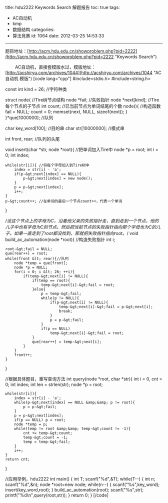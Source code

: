 title: hdu2222 Keywords Search 解题报告
toc: true
tags:
  - AC自动机
  - kmp
  - 数据结构
categories:
  - 算法竞赛
id: 1064
date: 2012-03-25 14:53:33
---

题目地址：[http://acm.hdu.edu.cn/showproblem.php?pid=2222](http://acm.hdu.edu.cn/showproblem.php?pid=2222 "Keywords Search")

&nbsp;&nbsp;&nbsp;&nbsp;&nbsp;&nbsp;&nbsp;&nbsp;AC自动机，直接套模版水过，模版地址：[http://acshiryu.com/archives/1044](http://acshiryu.com/archives/1044 "AC自动机 模版")
[code lang="cpp"]
#include&lt;stdio.h&gt;
#include&lt;string.h&gt;

const int kind = 26; //字符种类 

struct node{ //Tire树节点结构 
    node *fail; //失败指针 
    node *next[kind]; //Tire每个节点的子节点 
    int count; //已当前节点为单词结尾的个数 
    node(){ //构造函数 
        fail = NULL;
        count = 0;
        memset(next, NULL, sizeof(next));
    }
}*que[1000000]; //队列 

char key_word[100]; //目的串 
char str[10000000]; //模式串 

int front, rear; //队列的头尾 

void  insert(char *str, node *root){ //把单词加入Tire中 
    node *p = root;
    int i = 0;
    int index;

    while(str[i]){ //将每个字母加入到Tire树中 
        index = str[i] - 'a';
        if(p-&gt;next[index] == NULL){
            p-&gt;next[index] = new node();
        }
        p = p-&gt;next[index];
        i++;
    }
    p-&gt;count++; //在单词的最后一个节点count++，代表一个单词
}

/*设这个节点上的字母为C，沿着他父亲的失败指针走，直到走到一个节点，他的儿子中也有字母为C的节点。然后把当前节点的失败指针指向那个字母也为C的儿子。如果一直走到了root都没找到，那就把失败指针指向root。*/
void build_ac_automation(node *root){ //构造失败指针 
    int i;

    root-&gt;fail = NULL;
    que[rear++] = root;
    while(front &lt; rear){//队列 
        node *temp = que[front];
        node *p = NULL;
        for(i = 0; i &lt; 26; ++i){
            if(temp-&gt;next[i] != NULL){
                if(temp == root){
                    temp-&gt;next[i]-&gt;fail = root;
                }else{
                    p = temp-&gt;fail;
                    while(p != NULL){
                        if(p-&gt;next[i] != NULL){
                            temp-&gt;next[i]-&gt;fail = p-&gt;next[i];
                            break;
                        }
                        p = p-&gt;fail;
                    }
                    if(p == NULL)
                        temp-&gt;next[i]-&gt;fail = root;
                }
                que[rear++] = temp-&gt;next[i];
            }
        }
        front++;
    }
}

//根据具体题目，重写查询方法
int query(node *root, char *str){
    int i = 0, cnt = 0;
    int index;
    int len = strlen(str);
    node *p = root;

    while(str[i]){
        index = str[i] - 'a';
        while(p-&gt;next[index] == NULL &amp;&amp; p != root){
            p = p-&gt;fail;
        }
        p = p-&gt;next[index];
        if(p == NULL) p = root;
        node *temp = p;
        while(temp != root &amp;&amp; temp-&gt;count != -1){
            cnt += temp-&gt;count;
            temp-&gt;count = -1;
            temp = temp-&gt;fail;
        }
        i++;
    }
    return cnt;
}

//应用举例，hdu2222
int main()
{
	int T;
	scanf(&quot;%d&quot;,&amp;T);
	while(T--)
	{
        int n;
        scanf(&quot;%d&quot;,&amp;n);
        node *root=new node;
        while(n--)
        {
            scanf(&quot;%s&quot;,key_word);
            insert(key_word,root);
        }
        build_ac_automation(root); 
        scanf(&quot;%s&quot;,str);
        printf(&quot;%d\n&quot;,query(root,str));
    }
    return 0;
}
[/code]
